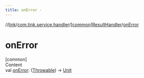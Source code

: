 ```yaml
---
title: onError -
---
```

//[link](../../index.md)/[com.tink.service.handler](../index.md)/[[common]ResultHandler](index.md)/[onError](on-error.md)



# onError  
[common]  
Content  
val [onError](on-error.md): ([Throwable](https://kotlinlang.org/api/latest/jvm/stdlib/kotlin/-throwable/index.html)) -> [Unit](https://kotlinlang.org/api/latest/jvm/stdlib/kotlin/-unit/index.html)  



